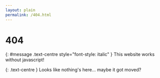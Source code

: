 ```yaml
---
layout: plain
permalink: /404.html
---
```


<h1>404</h1>

{: #message .text-centre style="font-style: italic" }
This website works without javascript!

{: .text-centre }
Looks like nothing's here... maybe it got moved?

<script>
(() => {

const messages = [
  "ala li lon lipu ni",
  "Segmentation Fault (core dumped)",
  "I'd put an interesting message here but I can't think of one",
];

const picked = messages[Math.floor(messages.length * Math.random())];
document.querySelector("#message").textContent = picked;

})();
</script>
